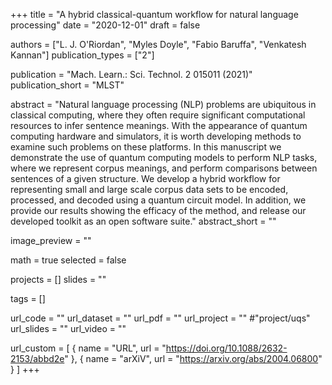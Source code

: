 +++
title = "A hybrid classical-quantum workflow for natural language processing"
date = "2020-12-01"
draft = false

authors = ["L. J. O'Riordan", "Myles Doyle", "Fabio Baruffa", "Venkatesh Kannan"]
publication_types = ["2"]

publication = "Mach. Learn.: Sci. Technol. 2 015011 (2021)"
publication_short = "MLST"

abstract = "Natural language processing (NLP) problems are ubiquitous in classical computing, where they often require significant computational resources to infer sentence meanings. With the appearance of quantum computing hardware and simulators, it is worth developing methods to examine such problems on these platforms. In this manuscript we demonstrate the use of quantum computing models to perform NLP tasks, where we represent corpus meanings, and perform comparisons between sentences of a given structure. We develop a hybrid workflow for representing small and large scale corpus data sets to be encoded, processed, and decoded using a quantum circuit model. In addition, we provide our results showing the efficacy of the method, and release our developed toolkit as an open software suite."
abstract_short = ""

image_preview = ""

math = true
selected = false

projects = []
slides = ""

tags = []

url_code = ""
url_dataset = ""
url_pdf = ""
url_project = "" #"project/uqs"
url_slides = ""
url_video = ""

url_custom = [
    { name = "URL", url = "https://doi.org/10.1088/2632-2153/abbd2e" },
    { name = "arXiV", url = "https://arxiv.org/abs/2004.06800" }
]
+++
